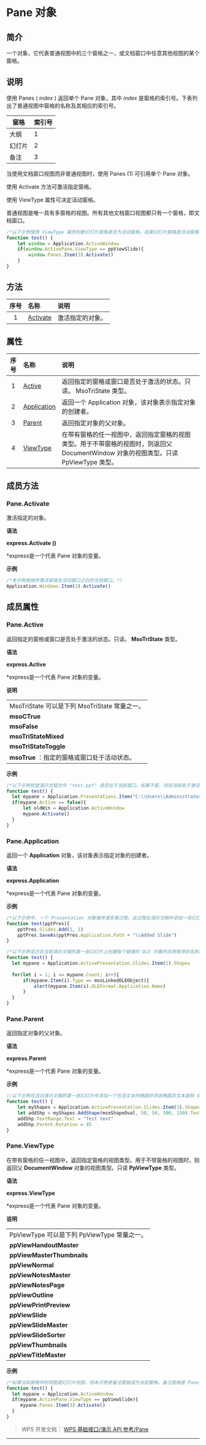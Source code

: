 # Pane 对象

## 简介

一个对象，它代表普通视图中的三个窗格之一，或文档窗口中任意其他视图的某个窗格。

## 说明

使用 Panes ( *index* ) 返回单个 Pane 对象，其中 *index* 是窗格的索引号。下表列出了普通视图中窗格的名称及其相应的索引号。

| 窗格   | 索引号 |
|--------|--------|
| 大纲   | 1      |
| 幻灯片 | 2      |
| 备注   | 3      |

当使用文档窗口视图而非普通视图时，使用 Panes (1) 可引用单个 Pane 对象。

使用 Activate 方法可激活指定窗格。

使用 ViewType 属性可决定活动窗格。

普通视图是唯一具有多窗格的视图。所有其他文档窗口视图都只有一个窗格，即文档窗口。

``` JavaScript
/*以下示例使用 ViewType 属性判断幻灯片窗格是否为活动窗格。如果幻灯片窗格是活动窗格，则使用 Activate 方法激活备注窗格。*/
function test() {
    let window = Application.ActiveWindow
    if(window.ActivePane.ViewType == ppViewSlide){
        window.Panes.Item(3).Activate()
    }
}
```

## 方法

| 序号 | 名称                       | 说明             |
|:----:|:---------------------------|:-----------------|
|  1   | [Activate](#Pane.Activate) | 激活指定的对象。 |

## 属性

| 序号 | 名称                             | 说明                                                                                                                                 |
|:----:|:---------------------------------|:-------------------------------------------------------------------------------------------------------------------------------------|
|  1   | [Active](#Pane.Active)           | 返回指定的窗格或窗口是否处于激活的状态。只读。 MsoTriState 类型。                                                                    |
|  2   | [Application](#Pane.Application) | 返回一个 Application 对象，该对象表示指定对象的创建者。                                                                              |
|  3   | [Parent](#Pane.Parent)           | 返回指定对象的父对象。                                                                                                               |
|  4   | [ViewType](#Pane.ViewType)       | 在带有窗格的任一视图中，返回指定窗格的视图类型。用于不带窗格的视图时，则返回父 DocumentWindow 对象的视图类型。只读 PpViewType 类型。 |

## 成员方法

### Pane.Activate

激活指定的对象。

**语法**

**express.Activate ()**

\*express是一个代表 Pane 对象的变量。

**示例**

``` JavaScript
/*本示例按顺序激活紧挨在活动窗口之后的文档窗口。*/
Application.Windows.Item(2).Activate()
```

## 成员属性

### Pane.Active

返回指定的窗格或窗口是否处于激活的状态。只读。 **MsoTriState** 类型。

**语法**

**express.Active**

\*express是一个代表 Pane 对象的变量。

**说明**

|                                               |
|-----------------------------------------------|
| MsoTriState 可以是下列 MsoTriState 常量之一。 |
| **msoCTrue**                                  |
| **msoFalse**                                  |
| **msoTriStateMixed**                          |
| **msoTriStateToggle**                         |
| **msoTrue** ：指定的窗格或窗口处于活动状态。  |

**示例**

``` JavaScript
/*以下示例检查演示文稿文件 "test.ppt" 是否位于当前窗口。如果不是，则将当前处于激活状态的演示文稿的名称保存在变量 oldWin 中，并激活 "test.ppt" 演示文稿。*/
function test() {
  let mypane = Application.Presentations.Item("C:\\Users\\Administrator\\Desktop\\text.ppt").Windows.Item(1)
  if(mypane.Active == false){
      let oldWin = Application.ActiveWindow
      mypane.Activate()
  }
}
```

### Pane.Application

返回一个 **Application** 对象，该对象表示指定对象的创建者。

**语法**

**express.Application**

\*express是一个代表 Pane 对象的变量。

**示例**

``` JavaScript
/*以下示例中，一个 Presentation 对象被传递至某过程。此过程在演示文稿中添加一张幻灯片，然后将该演示文稿保存在运行 WPP 的文件夹中。*/
function test(pptPres){
    pptPres.Slides.Add(1, 1)
    pptPres.SaveAs(pptPres.Application.Path + "\\Added Slide")
}

/*以下示例显示在当前演示文稿的第一张幻灯片上创建每个链接的 OLE 对象的应用程序的名称。*/
function test() {
  let mypane = Application.ActivePresentation.Slides.Item(1).Shapes
  
  for(let i = 1; i <= mypane.Count; i++){
      if(mypane.Item(i).Type == msoLinkedOLEObject){
          alert(mypane.Item(i).OLEFormat.Application.Name)
      }
  }
}
```

### Pane.Parent

返回指定对象的父对象。

**语法**

**express.Parent**

\*express是一个代表 Pane 对象的变量。

**示例**

``` JavaScript
//以下示例在活动演示文稿的第一张幻灯片中添加一个包含文本的椭圆并将该椭圆及文本旋转 45 度。文本框的父对象就是包含文本的 Shape 对象。
function test() {
    let myShapes = Application.ActivePresentation.Slides.Item(1).Shapes
    let addShp = myShapes.AddShape(msoShapeOval, 50, 50, 300, 150).TextFrame
    addShp.TextRange.Text = "Test text"
    addShp.Parent.Rotation = 45
}
```

### Pane.ViewType

在带有窗格的任一视图中，返回指定窗格的视图类型。用于不带窗格的视图时，则返回父 **DocumentWindow** 对象的视图类型。只读 **PpViewType** 类型。

**语法**

**express.ViewType**

\*express是一个代表 Pane 对象的变量。

**说明**

|                                             |
|---------------------------------------------|
| PpViewType 可以是下列 PpViewType 常量之一。 |
| **ppViewHandoutMaster**                     |
| **ppViewMasterThumbnails**                  |
| **ppViewNormal**                            |
| **ppViewNotesMaster**                       |
| **ppViewNotesPage**                         |
| **ppViewOutline**                           |
| **ppViewPrintPreview**                      |
| **ppViewSlide**                             |
| **ppViewSlideMaster**                       |
| **ppViewSlideSorter**                       |
| **ppViewThumbnails**                        |
| **ppViewTitleMaster**                       |

**示例**

``` JavaScript
/*如果当前窗格中的视图是幻灯片视图，则本示例使备注窗格成为当前窗格。备注窗格是 Panes 集合中的第三个成员。*/
function test() {
  let mypane = Application.ActiveWindow
  if(mypane.ActivePane.ViewType == ppViewSlide){
     mypane.Panes.Item(3).Activate()
  }
}
```

> WPS 开发文档： [WPS 基础接口/演示 API 参考/Pane](https://qn.cache.wpscdn.cn/encs/doc/office_v19/index.htm)

------------------------------------------------------------------------
